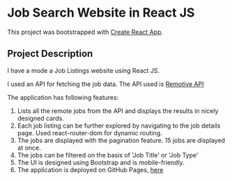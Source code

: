 # Job Search Website in React JS

This project was bootstrapped with [Create React App](https://github.com/facebook/create-react-app).

## Project Description

I have a mode a Job Listings website using React JS.

I used an API for fetching the job data. The API used is [Remotive API](https://remotive.io/api-documentation)

The application has following features:

1. Lists all the remote jobs from the API and displays the results in nicely designed cards.
2. Each job listing can be further explored by navigating to the job details page. Used react-router-dom for dynamic routing.
3. The jobs are displayed with the pagination feature. 15 jobs are displayed at once.
4. The jobs can be filtered on the basis of 'Job Title' or 'Job Type'
5. The UI is designed using Bootstrap and is mobile-friendly.
6. The application is deployed on GitHub Pages, [here](https://psonh.github.io/jobs-search/)
